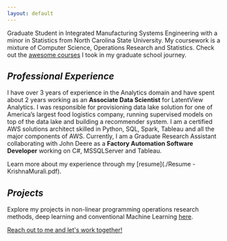 ```yaml
---
layout: default
---
```


Graduate Student in Integrated Manufacturing Systems Engineering with a minor in Statistics from North Carolina State University. My coursework is a mixture of Computer Science, Operations Research and Statistics. Check out the [awesome courses](./another-page.html) I took in my graduate school journey.

## _Professional Experience_
I have over 3 years of experience in the Analytics domain and have spent about 2 years working as an **Associate Data Scientist** for LatentView Analytics. I was responsible for provisioning data lake solution for one of America’s largest food logistics company, running supervised models on top of the data lake and building a recommender system. I am a certified AWS solutions architect skilled in Python, SQL, Spark, Tableau and all the major components of AWS. Currently, I am a Graduate Research Assistant collaborating with John Deere as a **Factory Automation Software Developer** working on C#, MSSQLServer and Tableau.

Learn more about my experience through my [resume](./Resume - KrishnaMurali.pdf). 

## _Projects_
Explore my projects in non-linear programming operations research methods, deep learning and conventional Machine Learning [here](./projects.html).

[Reach out to me and let's work together!](mailto:kmurali2@ncsu.edu)
